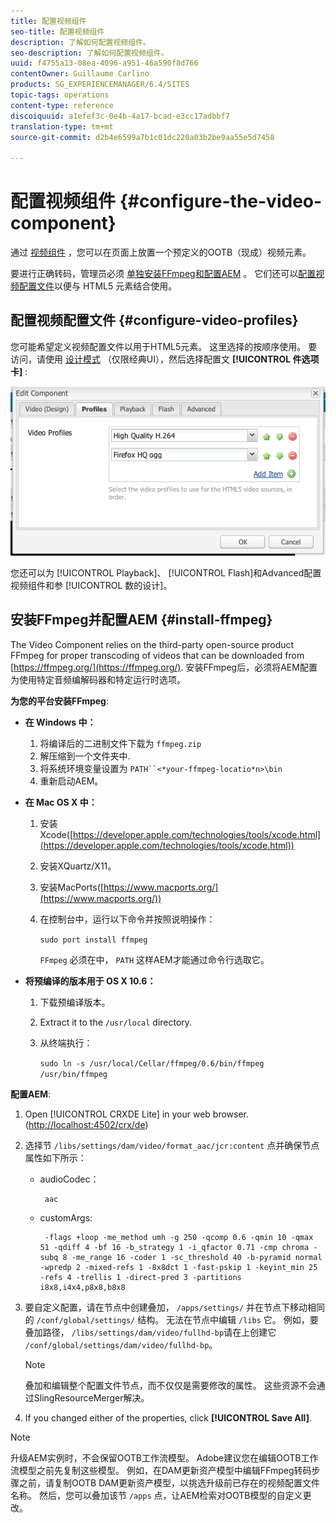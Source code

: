 ```yaml
---
title: 配置视频组件
seo-title: 配置视频组件
description: 了解如何配置视频组件。
seo-description: 了解如何配置视频组件。
uuid: f4755a13-08ea-4096-a951-46a590f8d766
contentOwner: Guillaume Carlino
products: SG_EXPERIENCEMANAGER/6.4/SITES
topic-tags: operations
content-type: reference
discoiquuid: a1efef3c-0e4b-4a17-bcad-e3cc17adbbf7
translation-type: tm+mt
source-git-commit: d2b4e6599a7b1c01dc220a03b2be9aa55e5d7458

---
```



# 配置视频组件 {#configure-the-video-component}

通过 [视频组件](/help/sites-authoring/default-components-foundation.md#video) ，您可以在页面上放置一个预定义的OOTB（现成）视频元素。

要进行正确转码，管理员必须 [单独安装FFmpeg和配置AEM](#install-ffmpeg) 。 它们还可以[配置视频配置文件](#configure-video-profiles)以便与 HTML5 元素结合使用。

## 配置视频配置文件 {#configure-video-profiles}

您可能希望定义视频配置文件以用于HTML5元素。 这里选择的按顺序使用。 要访问，请使用 [设计模式](/help/sites-authoring/default-components-designmode.md) （仅限经典UI），然后选择配置文 **[!UICONTROL 件选项卡]** :

![chlimage_1-317](assets/chlimage_1-317.png)

您还可以为 [!UICONTROL Playback]、 [!UICONTROL Flash]和Advanced配置视频组件和参 [!UICONTROL 数的设计]。

## 安装FFmpeg并配置AEM {#install-ffmpeg}

The Video Component relies on the third-party open-source product FFmpeg for proper transcoding of videos that can be downloaded from [https://ffmpeg.org/](https://ffmpeg.org/). 安装FFmpeg后，必须将AEM配置为使用特定音频编解码器和特定运行时选项。

**为您的平台安装FFmpeg**:

* **在 Windows 中：**

   1. 将编译后的二进制文件下载为 `ffmpeg.zip`
   1. 解压缩到一个文件夹中.
   1. 将系统环境变量设置为 `PATH``<*your-ffmpeg-locatio*n>\bin`
   1. 重新启动AEM。

* **在 Mac OS X 中：**

   1. 安装Xcode([https://developer.apple.com/technologies/tools/xcode.html](https://developer.apple.com/technologies/tools/xcode.html))
   1. 安装XQuartz/X11。
   1. 安装MacPorts([https://www.macports.org/](https://www.macports.org/))
   1. 在控制台中，运行以下命令并按照说明操作：

      `sudo port install ffmpeg`

      `FFmpeg` 必须在中， `PATH` 这样AEM才能通过命令行选取它。

* **将预编译的版本用于 OS X 10.6：**

   1. 下载预编译版本。
   1. Extract it to the `/usr/local` directory.
   1. 从终端执行：

      `sudo ln -s /usr/local/Cellar/ffmpeg/0.6/bin/ffmpeg /usr/bin/ffmpeg`

**配置AEM**:

1. Open [!UICONTROL CRXDE Lite] in your web browser. ([http://localhost:4502/crx/de](http://localhost:4502/crx/de))
1. 选择节 `/libs/settings/dam/video/format_aac/jcr:content` 点并确保节点属性如下所示：

   * audioCodec：

      ```
       aac
      ```

   * customArgs:

      ```
       -flags +loop -me_method umh -g 250 -qcomp 0.6 -qmin 10 -qmax 51 -qdiff 4 -bf 16 -b_strategy 1 -i_qfactor 0.71 -cmp chroma -subq 8 -me_range 16 -coder 1 -sc_threshold 40 -b-pyramid normal -wpredp 2 -mixed-refs 1 -8x8dct 1 -fast-pskip 1 -keyint_min 25 -refs 4 -trellis 1 -direct-pred 3 -partitions i8x8,i4x4,p8x8,b8x8
      ```

1. 要自定义配置，请在节点中创建叠加， `/apps/settings/` 并在节点下移动相同的 `/conf/global/settings/` 结构。 无法在节点中编辑 `/libs` 它。 例如，要叠加路径， `/libs/settings/dam/video/fullhd-bp`请在上创建它 `/conf/global/settings/dam/video/fullhd-bp`。

   >[!NOTE]
   >
   >叠加和编辑整个配置文件节点，而不仅仅是需要修改的属性。 这些资源不会通过SlingResourceMerger解决。

1. If you changed either of the properties, click **[!UICONTROL Save All]**.

>[!NOTE]
>
>升级AEM实例时，不会保留OOTB工作流模型。 Adobe建议您在编辑OOTB工作流模型之前先复制这些模型。 例如，在DAM更新资产模型中编辑FFmpeg转码步骤之前，请复制OOTB DAM更新资产模型，以挑选升级前已存在的视频配置文件名称。 然后，您可以叠加该节 `/apps` 点，让AEM检索对OOTB模型的自定义更改。

